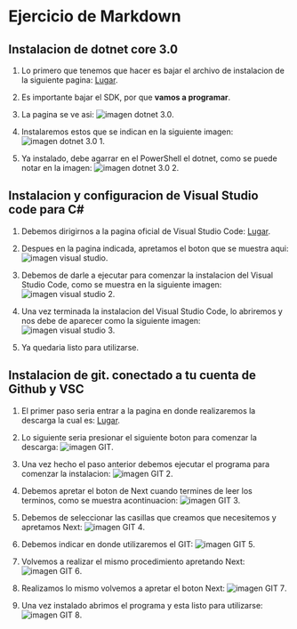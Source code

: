 
# Ejercicio de Markdown


## Instalacion  de dotnet core 3.0


1. Lo primero que tenemos que hacer es bajar el archivo de instalacion de la siguiente pagina: 
[Lugar](https://dotnet.microsoft.com/download/dotnet-core/3.0).


2. Es importante bajar el SDK, por que **vamos a programar**.


3. La pagina se ve asi:
![imagen dotnet 3.0](https://github.com/Sebashhdez13/POO-2020/blob/master/Setup/img/dotnet%203.0.PNG).


4. Instalaremos estos que se indican en la siguiente imagen:
![imagen dotnet 3.0 1](https://github.com/Sebashhdez13/POO-2020/blob/master/Setup/img/dotnet%203.0%201.PNG).


5. Ya instalado, debe agarrar en el PowerShell el dotnet, como se puede notar en la imagen:
![imagen dotnet 3.0 2](https://github.com/Sebashhdez13/POO-2020/blob/master/Setup/img/dotnet%203.0%202.PNG).


## Instalacion y configuracion de Visual Studio code para C#


1. Debemos dirigirnos a la pagina oficial de Visual Studio Code: [Lugar](https://code.visualstudio.com/).


2. Despues en la pagina indicada, apretamos el boton que se muestra aqui: ![imagen visual studio](https://github.com/Sebashhdez13/POO-2020/blob/master/Setup/img/Visual%20Code%201.PNG).


3. Debemos de darle a ejecutar para comenzar la instalacion del Visual Studio Code, como se muestra en la siguiente imagen: ![imagen visual studio 2](https://github.com/Sebashhdez13/POO-2020/blob/master/Setup/img/Visual%20Code%202.PNG).


4. Una vez terminada la instalacion del Visual Studio Code, lo abriremos y nos debe de aparecer como la siguiente imagen: ![imagen visual studio 3](https://github.com/Sebashhdez13/POO-2020/blob/master/Setup/img/Visual%20Code%203.PNG).


5. Ya quedaria listo para utilizarse.


## Instalacion de git. conectado a tu cuenta de Github y VSC


1. El primer paso seria entrar a la pagina en donde realizaremos la descarga la cual es: [Lugar](https://git-scm.com/).


2. Lo siguiente seria presionar el siguiente boton para comenzar la descarga: ![imagen GIT](https://github.com/Sebashhdez13/POO-2020/blob/master/Setup/img/GIT%201.PNG).


3. Una vez hecho el paso anterior debemos ejecutar el programa para comenzar la instalacion: ![imagen GIT 2](https://github.com/Sebashhdez13/POO-2020/blob/master/Setup/img/GIT%202.PNG).


4. Debemos apretar el boton de Next cuando termines de leer los terminos, como se muestra acontinuacion: ![imagen GIT 3](https://github.com/Sebashhdez13/POO-2020/blob/master/Setup/img/GIT%203.PNG).


5. Debemos de seleccionar las casillas que creamos que necesitemos y apretamos Next: ![imagen GIT 4](https://github.com/Sebashhdez13/POO-2020/blob/master/Setup/img/GIT%204.PNG).


6. Debemos indicar en donde utilizaremos el GIT: ![imagen GIT 5](https://github.com/Sebashhdez13/POO-2020/blob/master/Setup/img/GIT%205.PNG).


7. Volvemos a realizar el mismo procedimiento apretando Next: ![imagen GIT 6](https://github.com/Sebashhdez13/POO-2020/blob/master/Setup/img/GIT%206.PNG).


8. Realizamos lo mismo volvemos a apretar el boton Next: ![imagen GIT 7](https://github.com/Sebashhdez13/POO-2020/blob/master/Setup/img/GIT7.PNG).


9. Una vez instalado abrimos el programa y esta listo para utilizarse: ![imagen GIT 8](https://github.com/Sebashhdez13/POO-2020/blob/master/Setup/img/GIT%208.PNG).
